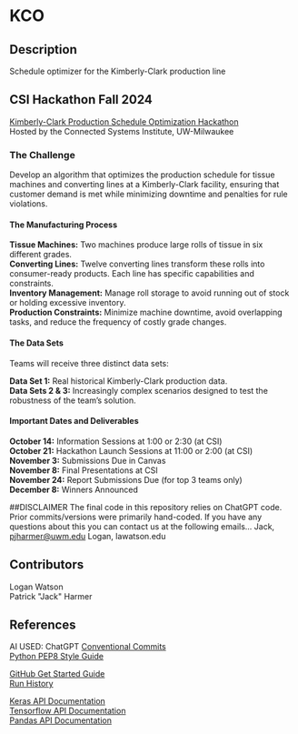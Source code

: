 # KCO

## Description
Schedule optimizer for the Kimberly-Clark production line

## CSI Hackathon Fall 2024
[Kimberly-Clark Production Schedule Optimization Hackathon](https://uwm.edu/csi/hackathon/)\
Hosted by the Connected Systems Institute, UW-Milwaukee

### The Challenge

Develop an algorithm that optimizes the production schedule for tissue machines and converting lines at a Kimberly-Clark facility, ensuring that customer demand is met while minimizing downtime and penalties for rule violations.

#### The Manufacturing Process

**Tissue Machines:** Two machines produce large rolls of tissue in six different grades.\
**Converting Lines:** Twelve converting lines transform these rolls into consumer-ready products. Each line has specific capabilities and constraints.\
**Inventory Management:** Manage roll storage to avoid running out of stock or holding excessive inventory.\
**Production Constraints:** Minimize machine downtime, avoid overlapping tasks, and reduce the frequency of costly grade changes.

#### The Data Sets
Teams will receive three distinct data sets:

**Data Set 1:** Real historical Kimberly-Clark production data.\
**Data Sets 2 & 3:** Increasingly complex scenarios designed to test the robustness of the team’s solution.

#### Important Dates and Deliverables

**October 14:** Information Sessions at 1:00 or 2:30 (at CSI)\
**October 21:** Hackathon Launch Sessions at 11:00 or 2:00 (at CSI)\
**November 3:** Submissions Due in Canvas\
**November 8:** Final Presentations at CSI\
**November 24:** Report Submissions Due (for top 3 teams only)\
**December 8:** Winners Announced

<!---
Ignore this. Implement this when we have a working model.
## How to Install and Run KCO


## How to Use KCO
--->

##DISCLAIMER
The final code in this repository relies on ChatGPT code. Prior commits/versions were primarily hand-coded.
If you have any questions about this you can contact us at the following emails...
Jack, pjharmer@uwm.edu
Logan, lawatson.edu

## Contributors
Logan Watson\
Patrick "Jack" Harmer

## References
AI USED: ChatGPT
[Conventional Commits](https://www.conventionalcommits.org/en/v1.0.0/)\
[Python PEP8 Style Guide](https://peps.python.org/pep-0008/)
    
[GitHub Get Started Guide](https://docs.github.com/en/get-started)\
[Run History](https://docs.google.com/spreadsheets/d/1wOyLKTcHgnI1PztO1qkg5AVAqS9rFHVCzd7w--Lm24w/edit?usp=sharing)

[Keras API Documentation](https://keras.io/2.17/api/)\
[Tensorflow API Documentation](https://www.tensorflow.org/api_docs/python/tf)\
[Pandas API Documentation](https://pandas.pydata.org/pandas-docs/version/1.3.4/user_guide/index.html)
